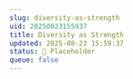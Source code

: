 ```yaml
---
slug: diversity-as-strength
uid: 20250823155937
title: Diversity as Strength
updated: 2025-08-23 15:59:37
status: 🔳 Placeholder
queue: false
---
```


